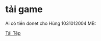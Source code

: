 <!DOCTYPE html>
<html>

<head>
    <style>
        body {
            background-image: url('C:/Users/hungc/programs/Baoyen/avtar.jpg');
            background-size: cover;
            background-repeat: no-repeat;
        }
    </style>
<body>
    <h1>tải game</h1>
    <p>Ai có tiền donet cho Hùng 1031012004 MB:</p>
    <a href="C:\Users\hungc\programs\game.zip">Tải Tệp</a>
</body>

</html>
